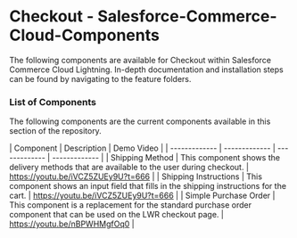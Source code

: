 # Checkout - Salesforce-Commerce-Cloud-Components

The following components are available for Checkout within Salesforce Commerce Cloud Lightning. 
In-depth documentation and installation steps can be found by navigating to the feature folders. 

### List of Components
The following components are the current components available in this section of the repository.

| Component  | Description | Demo Video |
| ------------- | ------------- | ------------- | ------------- |
| Shipping Method  | This component shows the delivery methods that are available to the user during checkout.  | https://youtu.be/iVCZ5ZUEy9U?t=666 |
| Shipping Instructions  | This component shows an input field that fills in the shipping instructions for the cart. | https://youtu.be/iVCZ5ZUEy9U?t=666 |
| Simple Purchase Order  | This component is a replacement for the standard purchase order component that can be used on the LWR checkout page. | https://youtu.be/nBPWHMgfOq0 |
